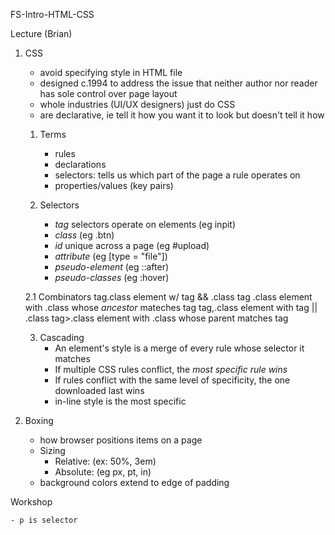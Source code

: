 FS-Intro-HTML-CSS

Lecture (Brian)

1. CSS 
	- avoid specifying style in HTML file
	- designed c.1994 to address the issue that neither author nor reader has sole control over page layout
	- whole industries (UI/UX designers) just do CSS
	- are declarative, ie tell it how you want it to look but doesn't tell it how
	
	1. Terms
		- rules
		- declarations
		- selectors: tells us which part of the page a rule operates on 
		- properties/values (key pairs)

	2. Selectors
		- *tag* selectors operate on elements (eg inpit)
		- *class* (eg .btn)
		- *id* unique across a page (eg #upload)
		- *attribute* (eg [type = "file"])
		- *pseudo-element* (eg ::after)
		- *pseudo-classes* (eg :hover)

	2.1 Combinators
		tag.class 		element w/  tag && .class
		tag .class 		element with .class whose *ancestor* mateches tag
		tag,.class 		element with tag || .class
		tag>.class 		element with .class whose parent matches tag

	3. Cascading
		- An element's style is a merge of every rule whose selector it matches
		- If multiple CSS rules conflict, the *most specific rule wins*
		- If rules conflict with the same level of specificity, the one downloaded last wins 
		- in-line style is the most specific

2. Boxing
	- how browser positions items on a page
	- Sizing
		- Relative: (ex: 50%, 3em)
		- Absolute: (eg px, pt, in)
	- background colors extend to edge of padding

Workshop

	- p is selector

